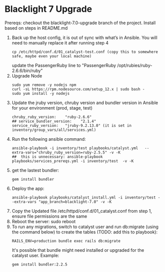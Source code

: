 # Blacklight 7 Upgrade 

Prereqs: checkout the blacklight-7.0-upgrade branch of the project. Install based on steps in README.md


1. Back up the host config, it is out of sync with what’s in Ansible. You will need to manually replace it after running step 4
	```
	cp /etc/httpd/conf.d/01_catalyst-test.conf (copy this to somewhere safe, maybe even your local machine)
	```
	update the PassengerRuby line to "PassengerRuby /opt/rubies/ruby-2.6.6/bin/ruby"
2. Upgrade Node 
	```
	sudo yum remove -y nodejs npm
	curl -sL https://rpm.nodesource.com/setup_12.x | sudo bash -
	sudo yum install -y nodejs
	```
3. Update the jruby version, chruby version and bundler version in Ansible for your environment (prod, stage, test)
	```
	chruby_ruby_version:    "ruby-2.6.6" 	
	## service_bundler_version:    "2.1.4" 
	service_ruby_version: 	"jruby-9.2.13.0" (it is set in inventory/group_vars/all/services.yml)
	```
4. Run the following ansible command:
	```
    ansible-playbook -i inventory/test playbooks/catalyst.yml   --extra-vars="chruby_ruby_version=ruby-2.5.5" -v -K
    ##  this is unnecessary: ansible-playbook playbooks/services_prereqs.yml -i inventory/test  -v -K
    ```
5.  get the lastest bundler:
	```
	gem install bundler
	```
6. Deploy the app:
	```
	ansible-playbook playbooks/catalyst_install.yml -i inventory/test --extra-vars "app_branch=blacklight-7.0" -v -K
	```
7. Copy the Updated file /etc/httpd/conf.d/01_catalyst.conf from step 1,  ensure file permissions are the same
8. Reboot the server: sudo reboot
9. To run any migrations, switch to catalyst user and run db:migrate (using the command below) to create the tables (TODO: add this to playbook):
	```
	RAILS_ENV=production bundle exec rails db:migrate
	```
	It's possible that bundle might need installed or upgraded for the catalyst user. Example:
	```
	gem install bundler:2.2.5
	```
